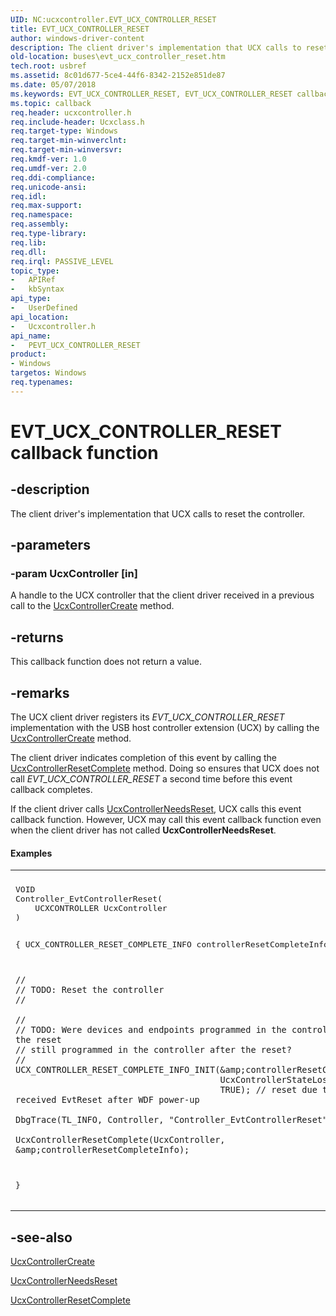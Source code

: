 ```yaml
---
UID: NC:ucxcontroller.EVT_UCX_CONTROLLER_RESET
title: EVT_UCX_CONTROLLER_RESET
author: windows-driver-content
description: The client driver's implementation that UCX calls to reset the controller.
old-location: buses\evt_ucx_controller_reset.htm
tech.root: usbref
ms.assetid: 8c01d677-5ce4-44f6-8342-2152e851de87
ms.date: 05/07/2018
ms.keywords: EVT_UCX_CONTROLLER_RESET, EVT_UCX_CONTROLLER_RESET callback, EvtUcxControllerReset, EvtUcxControllerReset callback function [Buses], PEVT_UCX_CONTROLLER_RESET, PEVT_UCX_CONTROLLER_RESET callback function pointer [Buses], buses.evt_ucx_controller_reset, ucxcontroller/EvtUcxControllerReset
ms.topic: callback
req.header: ucxcontroller.h
req.include-header: Ucxclass.h
req.target-type: Windows
req.target-min-winverclnt: 
req.target-min-winversvr: 
req.kmdf-ver: 1.0
req.umdf-ver: 2.0
req.ddi-compliance: 
req.unicode-ansi: 
req.idl: 
req.max-support: 
req.namespace: 
req.assembly: 
req.type-library: 
req.lib: 
req.dll: 
req.irql: PASSIVE_LEVEL
topic_type:
-	APIRef
-	kbSyntax
api_type:
-	UserDefined
api_location:
-	Ucxcontroller.h
api_name:
-	PEVT_UCX_CONTROLLER_RESET
product:
- Windows
targetos: Windows
req.typenames: 
---
```


# EVT_UCX_CONTROLLER_RESET callback function


## -description


The client driver's implementation that UCX calls to reset the controller.


## -parameters




### -param UcxController [in]

 A handle to the UCX controller that the client driver received in a previous call to  the <a href="https://msdn.microsoft.com/library/windows/hardware/mt188033">UcxControllerCreate</a> method.


## -returns



This callback function does not return a value.




## -remarks



The UCX client driver registers its <i>EVT_UCX_CONTROLLER_RESET</i> implementation with the USB host controller extension (UCX) by calling the <a href="https://msdn.microsoft.com/library/windows/hardware/mt188033">UcxControllerCreate</a> method.

The client driver indicates completion of this event by calling the <a href="https://msdn.microsoft.com/library/windows/hardware/mt188035">UcxControllerResetComplete</a> method. Doing so ensures that UCX does not call <i>EVT_UCX_CONTROLLER_RESET</i> a second time before this event callback completes.

If the client driver calls <a href="https://msdn.microsoft.com/library/windows/hardware/mt188034">UcxControllerNeedsReset</a>, UCX calls this event callback function.  However, UCX may call this event callback function even when the client driver has not called <b>UcxControllerNeedsReset</b>. 


#### Examples

<div class="code"><span codelanguage=""><table>
<tr>
<th></th>
</tr>
<tr>
<td>
<pre>VOID
Controller_EvtControllerReset(
    UCXCONTROLLER UcxController
)

{
    UCX_CONTROLLER_RESET_COMPLETE_INFO controllerResetCompleteInfo;

    //
    // TODO: Reset the controller
    //

    //
    // TODO: Were devices and endpoints programmed in the controller before the reset
    // still programmed in the controller after the reset?
    //
    UCX_CONTROLLER_RESET_COMPLETE_INFO_INIT(&amp;controllerResetCompleteInfo,
                                            UcxControllerStateLost,
                                            TRUE); // reset due to UCX, received EvtReset after WDF power-up

    DbgTrace(TL_INFO, Controller, "Controller_EvtControllerReset");

    UcxControllerResetComplete(UcxController, &amp;controllerResetCompleteInfo);
}</pre>
</td>
</tr>
</table></span></div>



## -see-also




<a href="https://msdn.microsoft.com/library/windows/hardware/mt188033">UcxControllerCreate</a>



<a href="https://msdn.microsoft.com/library/windows/hardware/mt188034">UcxControllerNeedsReset</a>



<a href="https://msdn.microsoft.com/library/windows/hardware/mt188035">UcxControllerResetComplete</a>
 

 

